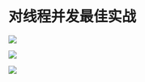 # 对线程并发最佳实战
![](https://ws2.sinaimg.cn/large/006tKfTcly1g0js04tttaj31l00u0aqa.jpg)

![](https://ws3.sinaimg.cn/large/006tKfTcly1g0jstaduytj31gq0u07nj.jpg)

![](https://ws3.sinaimg.cn/large/006tKfTcly1g0jsudpftaj31op0u07fb.jpg)